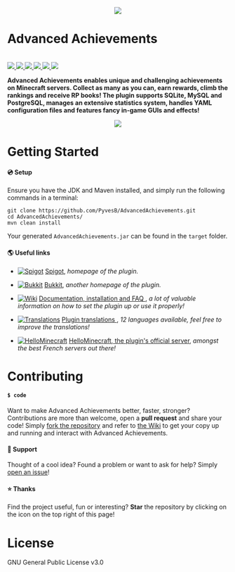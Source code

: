 <p align="center">
<img src ="http://images.jupload.fr/1442335330.png" />
<br/>
</p>

# Advanced Achievements

<p>
<br/>
<a href="https://github.com/PyvesB/AdvancedAchievements/blob/master/LICENSE">
<img src ="https://img.shields.io/github/license/PyvesB/AdvancedAchievements.svg" />
</a>
  <a href="https://github.com/PyvesB/AdvancedAchievements/releases">
<img src ="https://img.shields.io/github/release/PyvesB/AdvancedAchievements.svg" />
</a>
<a href="https://github.com/PyvesB/AdvancedAchievements/issues">
<img src ="https://img.shields.io/github/issues/PyvesB/AdvancedAchievements.svg" />
</a>
<a href="https://github.com/PyvesB/AdvancedAchievements/stargazers">
<img src ="https://img.shields.io/github/stars/PyvesB/AdvancedAchievements.svg" />
</a>
<a href="https://github.com/PyvesB/AdvancedAchievements/network">
<img src ="https://img.shields.io/github/forks/PyvesB/AdvancedAchievements.svg" />
</a>

<a href="https://github.com/PyvesB/AdvancedAchievements/contributors">
<img src ="https://img.shields.io/github/contributors/PyvesB/AdvancedAchievements.svg" />
</a>
</p>

**Advanced Achievements enables unique and challenging achievements on Minecraft servers. Collect as many as you can, earn rewards, climb the rankings and receive RP books! The plugin supports SQLite, MySQL and PostgreSQL, manages an extensive statistics system, handles YAML configuration files and features fancy in-game GUIs and effects!**

<p align="center">
<img src ="http://images.jupload.fr/1482436416.png" />
<br/>
</p>

# Getting Started

#### :cd: Setup

Ensure you have the JDK and Maven installed, and simply run the following commands in a terminal:
````
git clone https://github.com/PyvesB/AdvancedAchievements.git
cd AdvancedAchievements/
mvn clean install
````
Your generated `AdvancedAchievements.jar` can be found in the `target` folder.

#### :earth_americas: Useful links

* [![Spigot](http://images.jupload.fr/1483481688.png)](https://www.spigotmc.org/resources/advanced-achievements.6239/) [Spigot](https://www.spigotmc.org/resources/advanced-achievements.6239/), _homepage of the plugin._

* [![Bukkit](http://images.jupload.fr/1483481295.png)](http://dev.bukkit.org/bukkit-plugins/advanced-achievements/) [Bukkit](http://dev.bukkit.org/bukkit-plugins/advanced-achievements/), _another homepage of the plugin._

* [![Wiki](http://images.jupload.fr/1469708815.png)](https://github.com/PyvesB/AdvancedAchievements/wiki) [Documentation, installation and FAQ ](https://github.com/PyvesB/AdvancedAchievements/wiki), _a lot of valuable information on how to set the plugin up or use it properly!_

* [![Translations](http://images.jupload.fr/1470315586.png)](https://github.com/PyvesB/AdvancedAchievements/tree/master/src/main/resources) [Plugin translations ](https://github.com/PyvesB/AdvancedAchievements/tree/master/src/main/resources), _12 languages available, feel free to improve the translations!_

* [![HelloMinecraft](http://images.jupload.fr/1469708948.png)](http://hellominecraft.fr/) [HelloMinecraft, the plugin's official server](http://hellominecraft.fr/), _amongst the best French servers out there!_

# Contributing

#### `$ code`

Want to make Advanced Achievements better, faster, stronger? Contributions are more than welcome, open a **pull request** and share your code! Simply [fork the repository](https://github.com/PyvesB/AdvancedAchievements#fork-destination-box) and refer to [the Wiki](https://github.com/PyvesB/AdvancedAchievements/wiki/Developers) to get your copy up and running and interact with Advanced Achievements.

#### :speech_balloon: Support

Thought of a cool idea? Found a problem or want to ask for help? Simply [open an issue](https://github.com/PyvesB/AdvancedAchievements/issues)!

#### :star: Thanks

Find the project useful, fun or interesting? **Star** the repository by clicking on the icon on the top right of this page!

# License 

GNU General Public License v3.0
